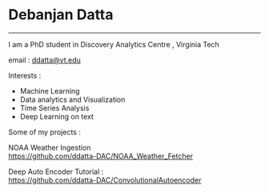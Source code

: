 # Debanjan Datta

------------------------------

I am a PhD student in Discovery Analytics Centre , Virginia Tech

email : ddatta@vt.edu

Interests :
- Machine Learning
- Data analytics and Visualization
- Time Series Analysis
- Deep Learning on text   

Some of my projects :   

NOAA Weather Ingestion     
https://github.com/ddatta-DAC/NOAA_Weather_Fetcher


Deep Auto Encoder Tutorial :     
https://github.com/ddatta-DAC/ConvolutionalAutoencoder



